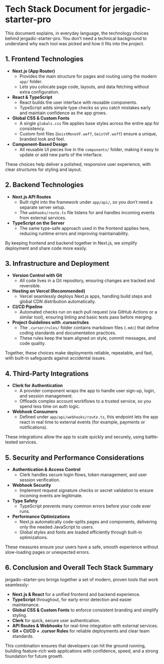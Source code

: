 # Tech Stack Document for jergadic-starter-pro

This document explains, in everyday language, the technology choices behind jergadic-starter-pro. You don’t need a technical background to understand why each tool was picked and how it fits into the project.

## 1. Frontend Technologies

- **Next.js (App Router)**
  - Provides the main structure for pages and routing using the modern `app/` folder.
  - Lets you colocate page code, layouts, and data fetching without extra configuration.
- **React & TypeScript**
  - React builds the user interface with reusable components.
  - TypeScript adds simple type checks so you catch mistakes early and maintain confidence as the app grows.
- **Global CSS & Custom Fonts**
  - A single `globals.css` file applies base styles across the entire app for consistency.
  - Custom font files (`GeistMonoVF.woff`, `GeistVF.woff`) ensure a unique, branded look and feel.
- **Component-Based Design**
  - All reusable UI pieces live in the `components/` folder, making it easy to update or add new parts of the interface.

These choices help deliver a polished, responsive user experience, with clear structures for styling and layout.

## 2. Backend Technologies

- **Next.js API Routes**
  - Built right into the framework under `app/api/`, so you don’t need a separate server setup.
  - The `webhooks/route.ts` file listens for and handles incoming events from external services.
- **TypeScript on the Server**
  - The same type-safe approach used in the frontend applies here, reducing runtime errors and improving maintainability.

By keeping frontend and backend together in Next.js, we simplify deployment and share code more easily.

## 3. Infrastructure and Deployment

- **Version Control with Git**
  - All code lives in a Git repository, ensuring changes are tracked and reversible.
- **Hosting on Vercel (Recommended)**
  - Vercel seamlessly deploys Next.js apps, handling build steps and global CDN distribution automatically.
- **CI/CD Pipeline**
  - Automated checks run on each pull request (via GitHub Actions or a similar tool), ensuring linting and basic tests pass before merging.
- **Project Guidelines with .cursor/rules**
  - The `.cursor/rules/` folder contains markdown files (`.mdc`) that define coding standards and documentation practices.
  - These rules keep the team aligned on style, commit messages, and code quality.

Together, these choices make deployments reliable, repeatable, and fast, with built-in safeguards against accidental issues.

## 4. Third-Party Integrations

- **Clerk for Authentication**
  - A provider component wraps the app to handle user sign-up, login, and session management.
  - Offloads complex account workflows to a trusted service, so you spend less time on auth logic.
- **Webhook Consumers**
  - Defined under `app/api/webhooks/route.ts`, this endpoint lets the app react in real time to external events (for example, payments or notifications).

These integrations allow the app to scale quickly and securely, using battle-tested services.

## 5. Security and Performance Considerations

- **Authentication & Access Control**
  - Clerk handles secure login flows, token management, and user session verification.
- **Webhook Security**
  - Implement request signature checks or secret validation to ensure incoming events are legitimate.
- **Type Safety**
  - TypeScript prevents many common errors before your code ever runs.
- **Performance Optimizations**
  - Next.js automatically code-splits pages and components, delivering only the needed JavaScript to users.
  - Global styles and fonts are loaded efficiently through built-in optimizations.

These measures ensure your users have a safe, smooth experience without slow-loading pages or unexpected errors.

## 6. Conclusion and Overall Tech Stack Summary

jergadic-starter-pro brings together a set of modern, proven tools that work seamlessly:

- **Next.js & React** for a unified frontend and backend experience.
- **TypeScript** throughout, for early error detection and easier maintenance.
- **Global CSS & Custom Fonts** to enforce consistent branding and simplify styling.
- **Clerk** for quick, secure user authentication.
- **API Routes & Webhooks** for real-time integration with external services.
- **Git + CI/CD + .cursor Rules** for reliable deployments and clear team standards.

This combination ensures that developers can hit the ground running, building feature-rich web applications with confidence, speed, and a strong foundation for future growth.